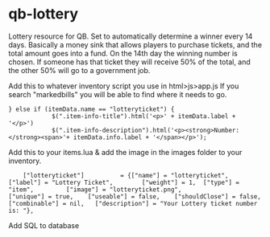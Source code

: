 # qb-lottery
Lottery resource for QB. Set to automatically determine a winner every 14 days. Basically a money sink that allows players to purchase tickets, and the total amount goes into a fund. On the 14th day the winning number is chosen. If someone has that ticket they will receive 50% of the total, and the other 50% will go to a government job.

Add this to whatever inventory script you use in html>js>app.js
If you search "markedbills" you will be able to find where it needs to go.
```
} else if (itemData.name == "lotteryticket") {
            $(".item-info-title").html('<p>' + itemData.label + '</p>')
            $(".item-info-description").html('<p><strong>Number: </strong><span>'+ itemData.info.label + '</span></p>');
```

Add this to your items.lua & add the image in the images folder to your inventory.
```
	["lotteryticket"]          = {["name"] = "lotteryticket",                  ["label"] = "Lottery Ticket", 		["weight"] = 1,  ["type"] = "item", 		["image"] = "lotteryticket.png",                  ["unique"] = true, 	["useable"] = false, 	["shouldClose"] = false, ["combinable"] = nil,   ["description"] = "Your Lottery ticket number is: "},

```
Add SQL to database
